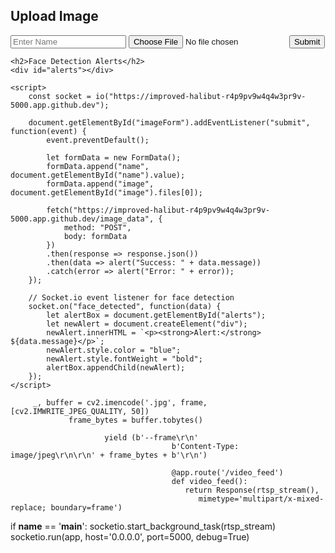 <!DOCTYPE html>
<html lang="en">
<head>
    <meta charset="UTF-8">
    <meta name="viewport" content="width=device-width, initial-scale=1.0">
    <title>Upload Image & Face Alerts</title>
    <script src="https://cdn.socket.io/4.0.1/socket.io.min.js"></script>
</head>
<body>
    <h2>Upload Image</h2>
    <form id="imageForm">
        <input type="text" name="name" id="name" placeholder="Enter Name" required>
        <input type="file" name="image" id="image" accept="image/*" required>
        <button type="submit">Submit</button>
    </form>

    <h2>Face Detection Alerts</h2>
    <div id="alerts"></div>

    <script>
        const socket = io("https://improved-halibut-r4p9pv9w4q4w3pr9v-5000.app.github.dev");

        document.getElementById("imageForm").addEventListener("submit", function(event) {
            event.preventDefault();

            let formData = new FormData(); 
            formData.append("name", document.getElementById("name").value);
            formData.append("image", document.getElementById("image").files[0]);

            fetch("https://improved-halibut-r4p9pv9w4q4w3pr9v-5000.app.github.dev/image_data", {
                method: "POST",
                body: formData
            })
            .then(response => response.json())
            .then(data => alert("Success: " + data.message))
            .catch(error => alert("Error: " + error));
        });

        // Socket.io event listener for face detection
        socket.on("face_detected", function(data) {
            let alertBox = document.getElementById("alerts");
            let newAlert = document.createElement("div");
            newAlert.innerHTML = `<p><strong>Alert:</strong> ${data.message}</p>`;
            newAlert.style.color = "blue";
            newAlert.style.fontWeight = "bold";
            alertBox.appendChild(newAlert);
        });
    </script>
</body>
</html>


























 
         _, buffer = cv2.imencode('.jpg', frame, [cv2.IMWRITE_JPEG_QUALITY, 50])  
                 frame_bytes = buffer.tobytes()

                         yield (b'--frame\r\n'
                                        b'Content-Type: image/jpeg\r\n\r\n' + frame_bytes + b'\r\n')

                                        @app.route('/video_feed')
                                        def video_feed():
                                           return Response(rtsp_stream(),
                                              mimetype='multipart/x-mixed-replace; boundary=frame')
                                              





















































































































































































































































































































































































               
if __name__ == '__main__':
    socketio.start_background_task(rtsp_stream)
    socketio.run(app, host='0.0.0.0', port=5000, debug=True)